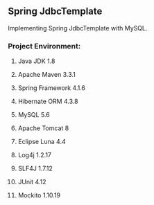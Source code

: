 ## Spring JdbcTemplate ##
Implementing Spring JdbcTemplate with MySQL.



### Project Environment: ###
1. Java JDK 1.8

2. Apache Maven 3.3.1

3. Spring Framework 4.1.6

4. Hibernate ORM 4.3.8

5. MySQL 5.6 

6. Apache Tomcat 8

7. Eclipse Luna 4.4

8. Log4j 1.2.17

9. SLF4J 1.7.12

10. JUnit 4.12

11. Mockito 1.10.19
